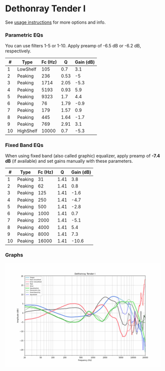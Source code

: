 # Dethonray Tender I
See [usage instructions](https://github.com/jaakkopasanen/AutoEq#usage) for more options and info.

### Parametric EQs
You can use filters 1-5 or 1-10. Apply preamp of -6.5 dB or -6.2 dB, respectively.

|   # | Type      |   Fc (Hz) |    Q |   Gain (dB) |
|-----|-----------|-----------|------|-------------|
|   1 | LowShelf  |       105 | 0.7  |         3.1 |
|   2 | Peaking   |       236 | 0.53 |        -5   |
|   3 | Peaking   |      1714 | 2.05 |        -5.3 |
|   4 | Peaking   |      5193 | 0.93 |         5.9 |
|   5 | Peaking   |      9323 | 1.7  |         4.4 |
|   6 | Peaking   |        76 | 1.79 |        -0.9 |
|   7 | Peaking   |       179 | 1.57 |         0.9 |
|   8 | Peaking   |       445 | 1.64 |        -1.7 |
|   9 | Peaking   |       769 | 2.91 |         3.1 |
|  10 | HighShelf |     10000 | 0.7  |        -5.3 |

### Fixed Band EQs
When using fixed band (also called graphic) equalizer, apply preamp of **-7.4 dB** (if available) and set gains manually with these parameters.

|   # | Type    |   Fc (Hz) |    Q |   Gain (dB) |
|-----|---------|-----------|------|-------------|
|   1 | Peaking |        31 | 1.41 |         3.8 |
|   2 | Peaking |        62 | 1.41 |         0.8 |
|   3 | Peaking |       125 | 1.41 |        -1.6 |
|   4 | Peaking |       250 | 1.41 |        -4.7 |
|   5 | Peaking |       500 | 1.41 |        -2.8 |
|   6 | Peaking |      1000 | 1.41 |         0.7 |
|   7 | Peaking |      2000 | 1.41 |        -5.1 |
|   8 | Peaking |      4000 | 1.41 |         5.4 |
|   9 | Peaking |      8000 | 1.41 |         7.3 |
|  10 | Peaking |     16000 | 1.41 |       -10.6 |

### Graphs
![](./Dethonray%20Tender%20I.png)
